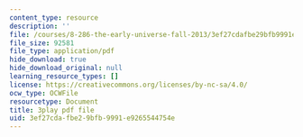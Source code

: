 ```yaml
---
content_type: resource
description: ''
file: /courses/8-286-the-early-universe-fall-2013/3ef27cdafbe29bfb9991e9265544754e_seBwiL9InII.pdf
file_size: 92581
file_type: application/pdf
hide_download: true
hide_download_original: null
learning_resource_types: []
license: https://creativecommons.org/licenses/by-nc-sa/4.0/
ocw_type: OCWFile
resourcetype: Document
title: 3play pdf file
uid: 3ef27cda-fbe2-9bfb-9991-e9265544754e
---
```


